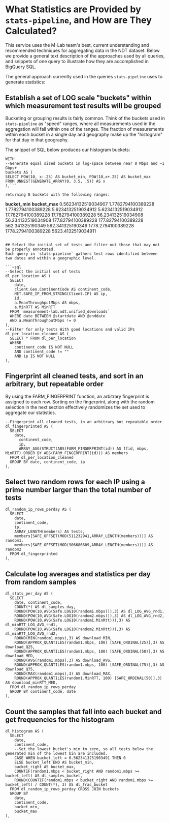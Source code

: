 # What Statistics are Provided by `stats-pipeline`, and How are They Calculated?
This service uses the M-Lab team's best, current understanding and recommended
techniques for aggregating data in the NDT dataset. Below we provide a general
text description of the approaches used by all queries, and snippets of one
query to illustrate how they are accomplished in BigQuery SQL.

The general approach currently used in the queries `stats-pipeline` uses to
generate statistics:

## Establish a set of LOG scale "buckets" within which measurement test results will be grouped
  
Bucketing or grouping results is fairly common. Think of the buckets used in
`stats-pipeline` as "speed" ranges, where all measurements used in the aggregation will
fall within one of the ranges. The fraction of measurements within each bucket
in a single day and geography make up the "histogram" for that day in that
geography.
  
The snippet of SQL below produces our histogram buckets:
```~sql
WITH
--Generate equal sized buckets in log-space between near 0 Mbps and ~1 Gbps+
buckets AS (
SELECT POW(10, x-.25) AS bucket_min, POW(10,x+.25) AS bucket_max
FROM UNNEST(GENERATE_ARRAY(0, 3.5, .5)) AS x
),```

returning 8 buckets with the following ranges:
```
**bucket_min**       **bucket_max**
0.56234132519034907  1.7782794100389228
1.7782794100389228   5.6234132519034912
5.6234132519034912   17.782794100389228
17.782794100389228   56.234132519034908
56.234132519034908   177.82794100389228
177.82794100389228   562.341325190349
562.341325190349     1778.2794100389228
1778.2794100389228   5623.4132519034911
```

## Select the initial set of tests and filter out those that may not be properly annotated.
Each query in `stats-pipeline` gathers test rows identified between two dates and within a geographic level.

```~sql
--Select the initial set of tests
dl_per_location AS (
  SELECT
    date,
    client.Geo.ContinentCode AS continent_code,
    NET.SAFE_IP_FROM_STRING(Client.IP) AS ip,
    id,
    a.MeanThroughputMbps AS mbps,
    a.MinRTT AS MinRTT
  FROM `measurement-lab.ndt.unified_downloads`
  WHERE date BETWEEN @startdate AND @enddate
  AND a.MeanThroughputMbps != 0
),
--Filter for only tests With good locations and valid IPs
dl_per_location_cleaned AS (
  SELECT * FROM dl_per_location
  WHERE
    continent_code IS NOT NULL
    AND continent_code != ""
    AND ip IS NOT NULL
),
```

## Fingerprint all cleaned tests, and sort in an arbitrary, but repeatable order
By using the FARM_FINGERPRINT function, an arbitrary fingerprint is assigned to
each row. Sorting on the fingerprint, along with the random selection in the
next section effectively randomizes the set used to aggregate our statistics.

```~sql
--Fingerprint all cleaned tests, in an arbitrary but repeatable order
dl_fingerprinted AS (
  SELECT
    date,
      continent_code,
      ip,
      ARRAY_AGG(STRUCT(ABS(FARM_FINGERPRINT(id)) AS ffid, mbps, MinRTT) ORDER BY ABS(FARM_FINGERPRINT(id))) AS members
  FROM dl_per_location_cleaned
  GROUP BY date, continent_code, ip
),
```

## Select two random rows for each IP using a prime number larger than the total number of tests

```~sql
dl_random_ip_rows_perday AS (
  SELECT
    date,
    continent_code,
    ip,
    ARRAY_LENGTH(members) AS tests,
    members[SAFE_OFFSET(MOD(511232941,ARRAY_LENGTH(members)))] AS random1,
    members[SAFE_OFFSET(MOD(906686609,ARRAY_LENGTH(members)))] AS random2
  FROM dl_fingerprinted
),
```

## Calculate log averages and statistics per day from random samples 

```~sql
dl_stats_per_day AS (
  SELECT
    date, continent_code,
    COUNT(*) AS dl_samples_day,
    ROUND(POW(10,AVG(Safe.LOG10(random1.mbps))),3) AS dl_LOG_AVG_rnd1,
    ROUND(POW(10,AVG(Safe.LOG10(random2.mbps))),3) AS dl_LOG_AVG_rnd2,
    ROUND(POW(10,AVG(Safe.LOG10(random1.MinRtt))),3) AS dl_minRTT_LOG_AVG_rnd1,
    ROUND(POW(10,AVG(Safe.LOG10(random2.MinRtt))),3) AS dl_minRTT_LOG_AVG_rnd2,
    ROUND(MIN(random1.mbps),3) AS download_MIN,
    ROUND(APPROX_QUANTILES(random1.mbps, 100) [SAFE_ORDINAL(25)],3) AS download_Q25,
    ROUND(APPROX_QUANTILES(random1.mbps, 100) [SAFE_ORDINAL(50)],3) AS download_MED,
    ROUND(AVG(random1.mbps),3) AS download_AVG,
    ROUND(APPROX_QUANTILES(random1.mbps, 100) [SAFE_ORDINAL(75)],3) AS download_Q75,
    ROUND(MAX(random1.mbps),3) AS download_MAX,
    ROUND(APPROX_QUANTILES(random1.MinRTT, 100) [SAFE_ORDINAL(50)],3) AS download_minRTT_MED,
  FROM dl_random_ip_rows_perday
  GROUP BY continent_code, date
),
```

## Count the samples that fall into each bucket and get frequencies for the histogram

```~sql
dl_histogram AS (
  SELECT
    date,
    continent_code,
    --Set the lowest bucket's min to zero, so all tests below the generated min of the lowest bin are included. 
    CASE WHEN bucket_left = 0.5623413251903491 THEN 0
    ELSE bucket_left END AS bucket_min,
    bucket_right AS bucket_max,
    COUNTIF(random1.mbps < bucket_right AND random1.mbps >= bucket_left) AS dl_samples_bucket,
    ROUND(COUNTIF(random1.mbps < bucket_right AND random1.mbps >= bucket_left) / COUNT(*), 3) AS dl_frac_bucket
  FROM dl_random_ip_rows_perday CROSS JOIN buckets
  GROUP BY
    date,
    continent_code,
    bucket_min,
    bucket_max
),
```
